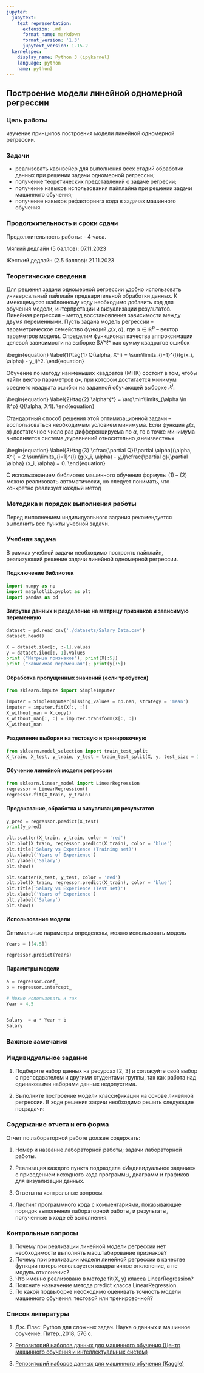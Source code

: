```yaml
---
jupyter:
  jupytext:
    text_representation:
      extension: .md
      format_name: markdown
      format_version: '1.3'
      jupytext_version: 1.15.2
  kernelspec:
    display_name: Python 3 (ipykernel)
    language: python
    name: python3
---
```


## Построение модели линейной одномерной регрессии


### Цель работы

изучение принципов построения модели линейной одномерной регрессии.

### Задачи 

 - реализовать каонвейер для выполнения всех стадий обработки данных при решении задачи одномерной регрессии;
 - получение теоретических представлений о задаче регресии;
 - получение навыков использования пайплайна при решении задачи машинного обучения;
 - получение навыков рефакторинга кода в задачах машинного обучения.

### Продолжительность и сроки сдачи

Продолжительность работы: - 4 часа.

Мягкий дедлайн (5 баллов): 07.11.2023

Жесткий дедлайн (2.5 баллов): 21.11.2023


### Теоретические сведения

<!-- #region -->
Для решения задачи одномерной регрессии удобно использовать универсальный пайплайн предварительной обработки данных. 
К имеющемусяя шаблонному коду необходимо добавить код для обучения модели, интерпретации и визуализации результатов.
Линейная регрессия – метод восстановления зависимости между двумя переменными. 
Пусть задана модель регрессии – параметрическое семейство функций $𝑔(x, \alpha)$, где $\alpha \in ℝ^p$  – вектор параметров модели. 
Определим функционал качества аппроксимации целевой зависимости на выборке $𝑋^ℓ^ как сумму квадратов ошибок

\begin{equation}
\label{1}\tag{1}
Q(\alpha, X^l) = \sum\limits_{i=1}^{l}(g(x_i, \alpha) - y_i)^2.
\end{equation}

Обучение по методу наименьших квадратов (МНК) состоит в том, чтобы найти вектор параметров 𝛼∗, при котором достигается минимум среднего
квадрата ошибки на заданной обучающей выборке $𝑋^l$:

\begin{equation}
\label{2}\tag{2}
\alpha^{*} = \arg\min\limits_{\alpha \in  ℝ^p} Q(\alpha, X^l).
\end{equation}

Стандартный способ решения этой оптимизационной задачи – воспользоваться необходимым условием минимума. 
Если функция $𝑔(x, \alpha)$ достаточное число раз дифференцируема по $\alpha$, то в точке минимума выполняется система $𝑝$ уравнений относительно $𝑝$ неизвестных

\begin{equation}
\label{3}\tag{3}
\cfrac{\partial Q}{\partial \alpha}(\alpha, X^l) = 2 \sum\limits_{i=1}^{l} (g(x_i, \alpha) - y_i)\cfrac{\partial g}{\partial \alpha} (x_i, \alpha) = 0.
\end{equation}


С использованием библиотек машинного обучения формулы (1) – (2) можно реализовать автоматически, но следует понимать, что конкретно
реализует каждый метод


<!-- #endregion -->

### Методика и порядок выполнения работы
Перед выполнением индивидуального задания рекомендуется выполнить все пункты учебной задачи.


### Учебная задача

В рамках учебной задачи необходимо построить пайплайн, реализующий решение задачи линейной одномерной регрессии.


#### Подключение библиотек

```python
import numpy as np
import matplotlib.pyplot as plt
import pandas as pd
```

#### Загрузка данных и разделение на матрицу признаков и зависимую переменную

```python
dataset = pd.read_csv('./datasets/Salary_Data.csv')
dataset.head()
```

```python
X = dataset.iloc[:, :-1].values
y = dataset.iloc[:, 1].values
print ("Матрица признаков"); print(X[:5])
print ("Зависимая переменная"); print(y[:5])
```

#### Обработка пропущенных значений (если требуется)

```python
from sklearn.impute import SimpleImputer

imputer = SimpleImputer(missing_values = np.nan, strategy = 'mean')
imputer = imputer.fit(X[:, :])
X_without_nan = X.copy()
X_without_nan[:, :] = imputer.transform(X[:, :])
X_without_nan

```

#### Разделение выборки на тестовую и тренировочную

```python
from sklearn.model_selection import train_test_split
X_train, X_test, y_train, y_test = train_test_split(X, y, test_size = 1/4, random_state = 0) 
```

#### Обучение линейной модели регрессии

```python
from sklearn.linear_model import LinearRegression
regressor = LinearRegression()
regressor.fit(X_train, y_train)
```

#### Предсказание, обработка и визуализация результатов

```python
y_pred = regressor.predict(X_test)
print(y_pred)
```

```python
plt.scatter(X_train, y_train, color = 'red')
plt.plot(X_train, regressor.predict(X_train), color = 'blue')
plt.title('Salary vs Experience (Training set)')
plt.xlabel('Years of Experience')
plt.ylabel('Salary')
plt.show()
```

```python
plt.scatter(X_test, y_test, color = 'red')
plt.plot(X_train, regressor.predict(X_train), color = 'blue')
plt.title('Salary vs Experience (Test set)')
plt.xlabel('Years of Experience')
plt.ylabel('Salary')
plt.show()
```

#### Использование модели
Оптимальные параметры определены, можно использовать модель

```python
Years = [[4.5]]

regressor.predict(Years)

```

#### Параметры модели

```python
a = regressor.coef_
b = regressor.intercept_
```

```python
# Можно использовать и так
Year = 4.5


Salary  = a * Year + b 
Salary
```

### Важные замечания



### Индивидуальное задание

1. Подберите набор данных на ресурсах [2, 3] и согласуйте свой выбор с преподавателем и другими студентами группы, так
как работа над одинаковыми наборами данных недопустима.

2. Выполните построение модели классификации на основе линейной регрессии. В ходе решения задачи необходимо решить следующие подзадачи:
 


### Содержание отчета и его форма

Отчет по лабораторной работе должен содержать:

1. Номер и название лабораторной работы; задачи лабораторной работы.

2. Реализация каждого пункта подраздела «Индивидуальное задание» с приведением исходного кода программы, диаграмм и графиков для визуализации данных.

3. Ответы на контрольные вопросы.

4. Листинг программного кода с комментариями, показывающие порядок выполнения лабораторной работы, и результаты, полученные в ходе её выполнения.


### Контрольные вопросы

1. Почему при реализации линейной модели регрессии нет необходимости выполнять масштабирование признаков?
2. Почему при реализации модели линейной регрессии в качестве функции потерь используется квадратичное отклонение, а не модуль отклонения?
3. Что именно реализовано в методе fit(X, y) класса LinearRegression?
4. Поясните назначение метода predict класса LinearRegression.
5. По какой подвыборке необходимо оценивать точность модели машинного обучения: тестовой или тренировочной?


### Список литературы

1. Дж. Плас: Python для сложных задач. Наука о данных и машинное обучение. Питер.,2018, 576 с.

2. [Репозиторий наборов данных для машинного обучения (Центр машинного обучения и интеллектуальных систем)](https://archive.ics.uci.edu/datasets)

3. [Репозиторий наборов данных для машинного обучения (Kaggle)](https://www.kaggle.com/datasets/)
